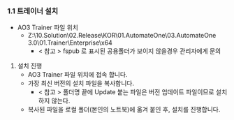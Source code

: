 ### 1.1 트레이너 설치
- AO3 Trainer 파일 위치
   + Z:\10.Solution\02.Release\KOR\01.AutomateOne\03.AutomateOne 3.0\01.Trainer\Enterprise\x64
      - < 참고 > fspub 로 표시된 공용폴더가 보이지 않을경우 관리자에게 문의
 


1. 설치 진행
   - AO3 Trainer 파일 위치에 접속 합니다.
   + 가장 최신 버전의 설치 파일을 복사합니다.
     - < 참고 > 폴더명 끝에 Update 붙는 파일은 버전 업데이트 파일이므로 설치 하지 않는다.   
   - 복사된 파일을 로컬 폴더(본인의 노트북)에 옮겨 붙인 후, 설치를 진행합니다.  


<!-- 
3. AO3를 실행시킨 후, 우측 상단 톱니바퀴(환경설정) 클릭
   - `서버 설정` 탭으로 이동하여 `매니저 서버` - `서버 주소` 탭에 아래의 주소를 입력 후 닫기
      https://10.10.1.148:8011/automateone

4. AO3를 실행하여 2번에서 등록한 계정으로 로그인하면 완료. -->